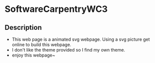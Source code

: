 # SoftwareCarpentryWC3

## Description

* This web page is a animated svg webpage. Using a svg picture get online to build this webpage.
* I don't like the theme provided so I find my own theme.
* enjoy this webpage~
